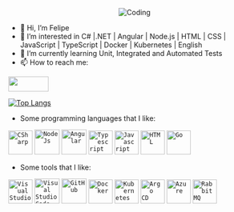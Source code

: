 <p align="center">
  <img alt="Coding" title="Coding" src="https://user-images.githubusercontent.com/13723025/198141315-37c5c602-7b52-4bbc-8376-84338233e270.gif" style="max-width: 100%;">
</p>

- 👋 Hi, I’m Felipe
- 👀 I’m interested in C# |.NET | Angular | Node.js | HTML | CSS | JavaScript | TypeScript | Docker | Kubernetes | English
- 🌱 I’m currently learning Unit, Integrated and Automated Tests
- 📫 How to reach me:
<p>
<a href="https://www.linkedin.com/in/felipe-a-mendes" target="_blank"><img src="![linkedin](https://github.com/user-attachments/assets/aa393dce-4b9a-4446-8154-9e9d9d0fbe17)" alt="" height="30" width="80" /></a>
</p>

[![Top Langs](https://github-readme-stats.vercel.app/api/top-langs/?username=FelipeAMendes&layout=compact)](https://github.com/FelipeAMendes/github-readme-stats)

- Some programming languages that I like:
<p dir="auto">
<code><img alt="CSharp" title="CSharp" height="48" src="https://user-images.githubusercontent.com/25181517/121405384-444d7300-c95d-11eb-959f-913020d3bf90.png" style="max-width: 100%;"></code>
<code><img alt="Node Js" title="Node Js" height="50" src="https://user-images.githubusercontent.com/25181517/183568594-85e280a7-0d7e-4d1a-9028-c8c2209e073c.png" style="max-width: 100%;"></code>
<code><img alt="Angular" title="Angular" height="50" src="https://user-images.githubusercontent.com/25181517/183890595-779a7e64-3f43-4634-bad2-eceef4e80268.png" style="max-width: 100%;"></code>
<code><img alt="Typescript" title="Typescript" height="48" src="https://user-images.githubusercontent.com/25181517/183890598-19a0ac2d-e88a-4005-a8df-1ee36782fde1.png" style="max-width: 100%;"></code>
<code><img alt="Javascript" title="Javascript" height="48" src="https://user-images.githubusercontent.com/25181517/117447155-6a868a00-af3d-11eb-9cfe-245df15c9f3f.png" style="max-width: 100%;"></code>
<code><img alt="HTML" title="HTML" height="48" src="https://user-images.githubusercontent.com/25181517/192158954-f88b5814-d510-4564-b285-dff7d6400dad.png" style="max-width: 100%;"></code>
<code><img alt="Go" title="Go" height="48" src="https://user-images.githubusercontent.com/25181517/192149581-88194d20-1a37-4be8-8801-5dc0017ffbbe.png" style="max-width: 100%;"></code>
</p>

- Some tools that I like:
<p dir="auto">
<code><img alt="Visual Studio" title="VS" height="48" src="https://user-images.githubusercontent.com/13723025/198142112-6635ec12-73ae-4ae3-8cef-498b49e64e04.png" style="max-width: 100%;"></code>
<code><img alt="Visual Studio Code" title="VS Code" height="50" src="https://user-images.githubusercontent.com/25181517/192108891-d86b6220-e232-423a-bf5f-90903e6887c3.png" style="max-width: 100%;"></code>
<code><img alt="GitHub" title="GitHub" height="50" src="https://user-images.githubusercontent.com/25181517/192108374-8da61ba1-99ec-41d7-80b8-fb2f7c0a4948.png" style="max-width: 100%;"></code>
<code><img alt="Docker" title="Docker" height="48" src="https://user-images.githubusercontent.com/25181517/117207330-263ba280-adf4-11eb-9b97-0ac5b40bc3be.png" style="max-width: 100%;"></code>
<code><img alt="Kubernetes" title="Kubernetes" height="48" src="https://user-images.githubusercontent.com/25181517/182534006-037f08b5-8e7b-4e5f-96b6-5d2a5558fa85.png" style="max-width: 100%;"></code>
<code><img alt="Argo CD" title="Argo CD" height="48" src="https://avatars.githubusercontent.com/u/30269780?s=48&v=4" style="max-width: 100%;"></code>
<code><img alt="Azure" title="Azure" height="48" src="https://user-images.githubusercontent.com/25181517/183911544-95ad6ba7-09bf-4040-ac44-0adafedb9616.png" style="max-width: 100%;"></code>
<code><img alt="RabbitMQ" title="RabbitMQ" height="48" src="https://github.com/marwin1991/profile-technology-icons/assets/136815194/50342602-8025-4030-b492-550f2eaa4073" style="max-width: 100%;"></code>
</p>

<!---
FelipeAMendes/FelipeAMendes is a ✨ special ✨ repository because its `README.md` (this file) appears on your GitHub profile.
You can click the Preview link to take a look at your changes.
--->
